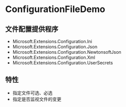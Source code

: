 ﻿# ConfigurationFileDemo

## 文件配置提供程序

- Microsoft.Extensions.Configuration.Ini
- Microsoft.Extensions.Configuration.Json
- Microsoft.Extensions.Configuration.NewtonsoftJson
- Microsoft.Extensions.Configuration.Xml
- Microsoft.Extensions.Configuration.UserSecrets

## 特性

- 指定文件可选、必选
- 指定是否监视文件的变更
